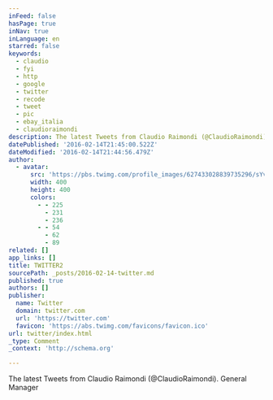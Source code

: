 ```yaml
---
inFeed: false
hasPage: true
inNav: true
inLanguage: en
starred: false
keywords:
  - claudio
  - fyi
  - http
  - google
  - twitter
  - recode
  - tweet
  - pic
  - ebay_italia
  - claudioraimondi
description: The latest Tweets from Claudio Raimondi (@ClaudioRaimondi). General Manager
datePublished: '2016-02-14T21:45:00.522Z'
dateModified: '2016-02-14T21:44:56.479Z'
author:
  - avatar:
      src: 'https://pbs.twimg.com/profile_images/627433028839735296/sYvMmRqY_400x400.jpg'
      width: 400
      height: 400
      colors:
        - - 225
          - 231
          - 236
        - - 54
          - 62
          - 89
related: []
app_links: []
title: TWITTER2
sourcePath: _posts/2016-02-14-twitter.md
published: true
authors: []
publisher:
  name: Twitter
  domain: twitter.com
  url: 'https://twitter.com'
  favicon: 'https://abs.twimg.com/favicons/favicon.ico'
url: twitter/index.html
_type: Comment
_context: 'http://schema.org'

---
```

The latest Tweets from Claudio Raimondi (@ClaudioRaimondi). General Manager